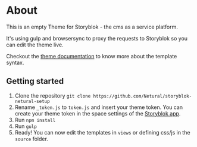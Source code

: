 # About

This is an empty Theme for Storyblok - the cms as a service platform.

It's using gulp and browsersync to proxy the requests to Storyblok so you can edit the theme live.

Checkout the [theme documentation](https://www.storyblok.com/docs/Rendering-Service/Theme-Documentation) to know more about the template syntax.

## Getting started

1. Clone the repository ```git clone https://github.com/Netural/storyblok-netural-setup```
2. Rename ```_token.js``` to ```token.js``` and insert your theme token. You can create your theme token in the space settings of the [Storyblok app](https://app.storyblok.com).  
3. Run ```npm install```
4. Run ```gulp```
5. Ready! You can now edit the templates in ```views``` or defining css/js in the ```source``` folder.



